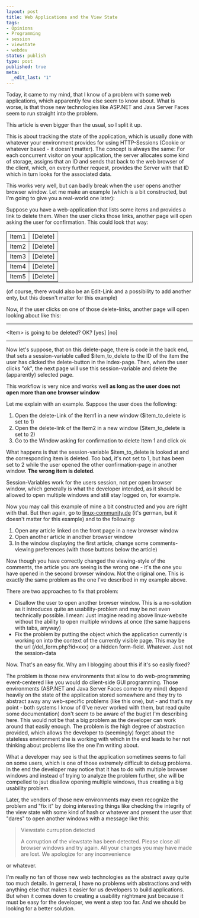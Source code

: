 ```yaml
---
layout: post
title: Web Applications and the View State
tags:
- Opinions
- Programming
- session
- viewstate
- webdev
status: publish
type: post
published: true
meta:
  _edit_last: "1"
---
```

Today, it came to my mind, that I know of a problem with some web applications, which apparently few else seem to know about. What is worse, is that those new technologies like ASP.NET and Java Server Faces seem to run straight into the problem.

This article is even bigger than the usual, so I split it up.
<!--more-->

This is about tracking the state of the application, which is usually done with whatever your environment provides for using HTTP-Sessions (Cookie or whatever based - it doesn't matter). The concept is always the same: For each concurrent visitor on your application, the server allocates some kind of storage, assigns that an ID and sends that back to the web browser of the client, which, on every further request, provides the Server with that ID which in turn looks for the associated data.

This works very well, but can badly break when the user opens another browser window. Let me make an example (which is a bit constructed, but I'm going to give you a real-world one later):

Suppose you have a web-application that lists some items and provides a link to delete them. When the user clicks those links, another page will open asking the user for confirmation. This could look that way:
<table border="1">
<tbody>
<tr>
<td>Item1</td>
<td>[Delete]</td>
</tr>
<tr>
<td>Item2</td>
<td>[Delete]</td>
</tr>
<tr>
<td>Item3</td>
<td>[Delete]</td>
</tr>
<tr>
<td>Item4</td>
<td>[Delete]</td>
</tr>
<tr>
<td>Item5</td>
<td>[Delete]</td>
</tr>
</tbody></table>
(of course, there would also be an Edit-Link and a possibility to add another enty, but this doesn't matter for this example)

Now, if the user clicks on one of those delete-links, another page will open looking about like this:

---

&lt;Item&gt; is going to be deleted? OK?
[yes] [no]

----

Now let's suppose, that on this delete-page, there is code in the back end, that sets a session-variable called $item_to_delete to the ID of the item the user has clicked the delete-button in the index-page. Then, when the user clicks "ok", the next page will use this session-variable and delete the (apparently) selected page.

This workflow is very nice and works well <strong>as long as the user does not open more than one browser window</strong>

Let me explain with an example. Suppose the user does the following:
<ol>
	<li>Open the delete-Link of the Item1 in a new window ($item_to_delete is set to 1)</li>
	<li>Open the delete-link of the Item2 in a new window ($item_to_delete is set to 2)</li>
	<li>Go to the Window asking for confirmation to delete Item 1 and click ok</li>
</ol>
What happens is that the session-variable $item_to_delete is looked at and the corresponding item is deleted. Too bad, it's not set to 1, but has been set to 2 while the user opened the other confirmation-page in another window. <strong>The wrong item is deleted</strong>.

Session-Variables work for the users session, not per open browser window, which generally is what the developer intended, as it should be allowed to open multiple windows and still stay logged on, for example.

Now you may call this example of mine a bit constructed and you are right with that. But then again, go to <a href="http://www.linux-community.de">linux-community.de</a> (it's german, but it doesn't matter for this example) and to the following:
<ol>
	<li>Open any article linked on the front page in a new browser window</li>
	<li>Open another article in another browser window</li>
	<li>In the window displaying the first article, change some comments-viewing preferences (with those     buttons below the article)</li>
</ol>
Now though you have correctly changed the viewing-style of the comments, the article you are seeing is the wrong one - it's the one you have opened in the second browser window. Not the original one. This is exactly the same problem as the one I've described in my example above.

There are two approaches to fix that problem:
<ul>
	<li>Disallow the user to open another browser window. This is a no-solution as it introduces quite an usability-problem and may be not even technically possible. I mean: Just imagine reading above linux-website without the ability to open multiple windows at once (the same happens with tabs, anyway)</li>
	<li>Fix the problem by putting the object which the application currently is working on into the context of the currently visible page. This may be the url (/del_form.php?id=xxx) or a hidden form-field. Whatever. Just not the session-data</li>
</ul>
Now. That's an easy fix. Why am I blogging about this if it's so easily fixed?

The problem is those new environments that allow to do web-programming event-centered like you would do client-side GUI programming. Those environments (ASP.NET and Java Server Faces come to my mind) depend heavily on the state of the application stored somewhere and they try to abstract away any web-specific problems (like this one), but - and that's my point - both systems I know of (I've never worked with them, but read quite some documentation) don't seem to be aware of the buglet I'm describing here. This would not be that a big problem as the developer can work around that easily enough. The problem is the high degree of abstraction provided, which allows the developer to (seemingly) forget about the stateless environment she is working with which in the end leads to her not thinking about problems like the one I'm writing about.

What a developer may see is that the application sometimes seems to fail on some users, which is one of those extremely difficult to debug problems. In the end the developer may notice that it has to do with multiple browser windows and instead of trying to analyze the problem further, she will be compelled to jsut disallow opening multiple windows, thus creating a big usability problem.

Later, the vendors of those new environments may even recognize the problem and "fix it" by doing interesting things like checking the integrity of the view state with some kind of hash or whatever and present the user that "dares" to open another windows with a message like this:
<blockquote>Viewstate curruption detected

A corruption of the viewstate has been detected. Please close all browser windows and try again. All your changes you may have made are lost. We apologize for any inconvenience</blockquote>
or whatever.

I'm really no fan of those new web technologies as the abstract away quite too much details. In gerneral, I have no problems with abstractions and with anything else that makes it easier for us developers to build applications. But when it comes down to creating a usability nightmare just because it must be easy for the developer, we went a step too far. And we should be looking for a better solution.
